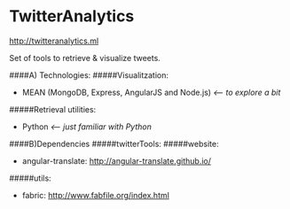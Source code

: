 TwitterAnalytics
================
http://twitteranalytics.ml

Set of tools to retrieve & visualize tweets.

####A) Technologies:
#####Visualitzation:
- MEAN (MongoDB, Express, AngularJS and Node.js) *<-- to explore a bit*

#####Retrieval utilities:
- Python *<-- just familiar with Python*

####B)Dependencies
#####twitterTools:
#####website:
- angular-translate: http://angular-translate.github.io/

#####utils:
- fabric: http://www.fabfile.org/index.html
